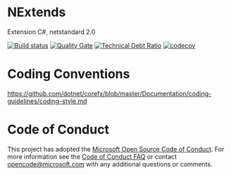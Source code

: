 # NExtends
Extension C#, netstandard 2.0

[![Build status](https://ci.appveyor.com/api/projects/status/4lokrcxgt7s0hyub?svg=true)](https://ci.appveyor.com/project/LuccaIntegration/nextends)
[![Quality Gate](https://sonarcloud.io/api/badges/gate?key=Lucca.Upgrading)](https://sonarcloud.io/dashboard/index/Lucca.Upgrading)
[![Technical Debt Ratio](https://sonarcloud.io/api/badges/measure?key=NExtends&metric=sqale_debt_ratio)](https://sonarcloud.io/dashboard/index/NExtends)
[![codecov](https://codecov.io/gh/LuccaSA/NExtends/branch/master/graph/badge.svg)](https://codecov.io/gh/LuccaSA/NExtends)

# Coding Conventions
https://github.com/dotnet/corefx/blob/master/Documentation/coding-guidelines/coding-style.md

# Code of Conduct
This project has adopted the [Microsoft Open Source Code of Conduct](https://opensource.microsoft.com/codeofconduct/).
For more information see the [Code of Conduct FAQ](https://opensource.microsoft.com/codeofconduct/faq/) or contact [opencode@microsoft.com](mailto:opencode@microsoft.com) with any additional questions or comments.
